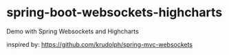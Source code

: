 # spring-boot-websockets-highcharts

Demo with Spring Websockets and Highcharts

inspired by: https://github.com/krudolph/spring-mvc-websockets
